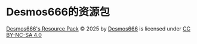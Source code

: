 # Desmos666的资源包

[Desmos666's Resource Pack](https://github.com/Desmos114/Desmos666-Resource-Pack) © 2025 by [Desmos666](https://github.com/Desmos114) is licensed under [CC BY-NC-SA 4.0](https://creativecommons.org/licenses/by-nc-sa/4.0/)